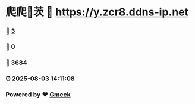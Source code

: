 # 爬爬🔭茨 :link: https://y.zcr8.ddns-ip.net 
### :page_facing_up: [3](https://y.zcr8.ddns-ip.net/tag.html) 
### :speech_balloon: 0 
### :hibiscus: 3684 
### :alarm_clock: 2025-08-03 14:11:08 
### Powered by :heart: [Gmeek](https://github.com/Meekdai/Gmeek)
